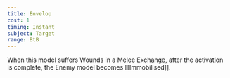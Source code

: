 ```yaml
---
title: Envelop
cost: 1
timing: Instant
subject: Target
range: BtB
---
```

When this model suffers Wounds in a Melee Exchange, after the activation is complete, the Enemy model becomes [[Immobilised]].